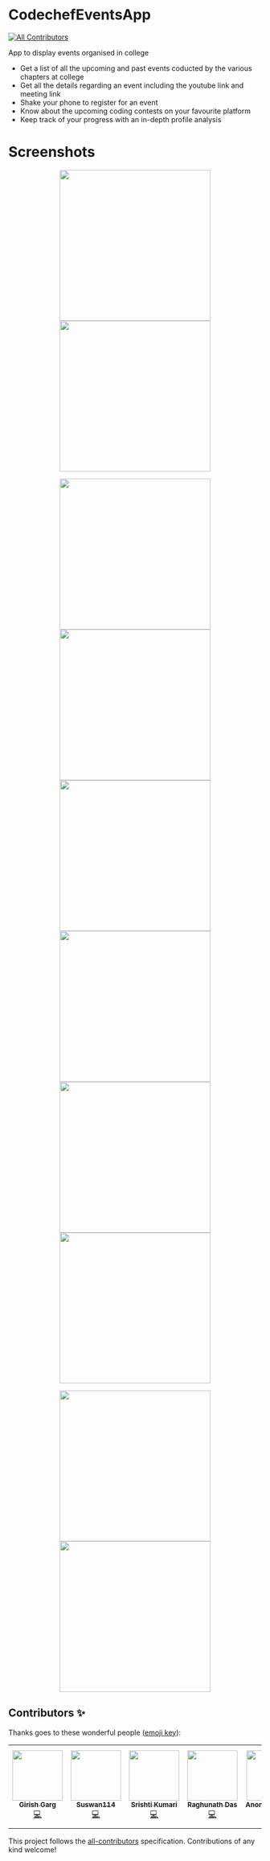 # CodechefEventsApp
<!-- ALL-CONTRIBUTORS-BADGE:START - Do not remove or modify this section -->
[![All Contributors](https://img.shields.io/badge/all_contributors-1-orange.svg?style=flat-square)](#contributors-)
<!-- ALL-CONTRIBUTORS-BADGE:END -->
App to display events organised in college

* Get a list of all the upcoming and past events coducted by the various chapters at college
* Get all the details regarding an event including the youtube link and meeting link
* Shake your phone to register for an event
* Know about the upcoming coding contests on your favourite platform
* Keep track of your progress with an in-depth profile analysis  

# Screenshots

<p align="center">
  <img width="300" src="Screenshots/1.png" />
  <img width="300" src="Screenshots/2.png" />
  </p>
  
<p align="center">
  <img width="300" src="Screenshots/3.png" />
  <img width="300" src="Screenshots/4.png"/>
  <img width="300" src="Screenshots/5.png" />
  <img width="300" src="Screenshots/6.png" />
  <img width="300" src="Screenshots/7.png" />
  <img width="300" src="Screenshots/8.png"/>
</p>

  
<p align="center">
   <img width="300" src="Screenshots/9.png" />
  <img width="300" src="Screenshots/10.png"/>
</p>


## Contributors ✨

Thanks goes to these wonderful people ([emoji key](https://allcontributors.org/docs/en/emoji-key)):

<!-- ALL-CONTRIBUTORS-LIST:START - Do not remove or modify this section -->
<!-- prettier-ignore-start -->
<!-- markdownlint-disable -->
<table>
  <tr>
    <td align="center"><a href="http:// gargVader.github.io"><img src="https://avatars.githubusercontent.com/u/52619530?v=4?s=100" width="100px;" alt=""/><br /><sub><b>Girish Garg</b></sub></a><br /><a href="https://github.com/gargVader/CodechefEventsApp/commits?author=gargVader" title="Code">💻</a></td>
    <td align="center"><a href="https://github.com/Suswan114"><img src="https://avatars.githubusercontent.com/u/67154528?v=4?s=100" width="100px;" alt=""/><br /><sub><b>Suswan114</b></sub></a><br /><a href="https://github.com/gargVader/CodechefEventsApp/commits?author=Suswan114" title="Code">💻</a></td>
    <td align="center"><a href="https://www.linkedin.com/in/srishti03/"><img src="https://avatars.githubusercontent.com/u/78294375?v=4?s=100" width="100px;" alt=""/><br /><sub><b>Srishti Kumari</b></sub></a><br /><a href="https://github.com/gargVader/CodechefEventsApp/commits?author=SrishtiC99" title="Code">💻</a></td>
    <td align="center"><a href="https://github.com/raghunath704"><img src="https://avatars.githubusercontent.com/u/74724537?v=4?s=100" width="100px;" alt=""/><br /><sub><b>Raghunath Das</b></sub></a><br /><a href="https://github.com/gargVader/CodechefEventsApp/commits?author=raghunath704" title="Code">💻</a></td>
    <td align="center"><a href="https://github.com/Nil2000"><img src="https://avatars.githubusercontent.com/u/54113952?v=4?s=100" width="100px;" alt=""/><br /><sub><b>Anonymus2000</b></sub></a><br /><a href="https://github.com/gargVader/CodechefEventsApp/commits?author=Nil2000" title="Code">💻</a></td>
    <td align="center"><a href="https://github.com/rudraneel18"><img src="https://avatars.githubusercontent.com/u/64578089?v=4?s=100" width="100px;" alt=""/><br /><sub><b>RUDRANEEL DUTTA</b></sub></a><br /><a href="https://github.com/gargVader/CodechefEventsApp/commits?author=rudraneel18" title="Code">💻</a></td>
  </tr>
</table>

<!-- markdownlint-restore -->
<!-- prettier-ignore-end -->

<!-- ALL-CONTRIBUTORS-LIST:END -->

This project follows the [all-contributors](https://github.com/all-contributors/all-contributors) specification. Contributions of any kind welcome!
